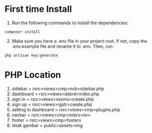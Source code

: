 # First time Install

1. Run the following commands to install the dependencies:
```
composer install
```

2. Make sure you have a .env file in your project root. If not, copy the .env.example file and rename it to .env. Then, run:
```
php artisan key:generate
```

# PHP Location

1. sidebar = rsrc>views>cmp>nvb>sidebar.php
2. dashboard = rsrc>views>dsbrd>index.php
3. sign in = rsrc>views>ssions>create.php
4. sign up = rsrc>views>rgstr>create.php
5. setting in dashboard = rsrc>views>cmp>plugins.php
6. navbar = rsrc>views>cmp>nvbrs>nv>
7. footer = rsrc>views>cmp>footers
8. letak gambar = public>assets>img
